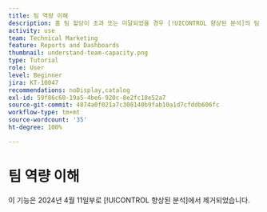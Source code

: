 ```yaml
---
title: 팀 역량 이해
description: 홈 팀 할당이 초과 또는 미달되었을 경우 [!UICONTROL 향상된 분석]의 팀 역량 차트가 어떻게 표시되는지 알아봅니다.
activity: use
team: Technical Marketing
feature: Reports and Dashboards
thumbnail: understand-team-capacity.png
type: Tutorial
role: User
level: Beginner
jira: KT-10047
recommendations: noDisplay,catalog
exl-id: 59f86c60-19a5-4be6-920c-8e2fc18e52a7
source-git-commit: 4874a0f021a7c308140b9fab10a1d7cfddb606fc
workflow-type: tm+mt
source-wordcount: '35'
ht-degree: 100%

---
```


# 팀 역량 이해

이 기능은 2024년 4월 11일부로 [!UICONTROL 향상된 분석]에서 제거되었습니다.
